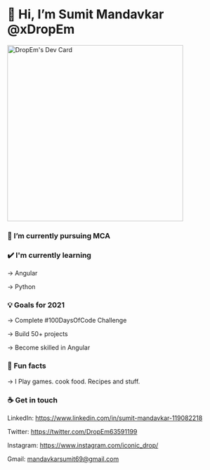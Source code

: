 # 👋 Hi, I’m Sumit Mandavkar @xDropEm

<a href="https://app.daily.dev/DropEm"><img src="https://api.daily.dev/devcards/2ee1524af5b0499e86bafcaf27182cd9.png?r=fc7" width="400" alt="DropEm's Dev Card"/></a>

### 🌱 I’m currently pursuing MCA


### ✔️ I'm currently learning

  -> Angular

  -> Python


### 💡 Goals for 2021

  -> Complete #100DaysOfCode Challenge

  -> Build 50+ projects

  -> Become skilled in Angular

### 🌴 Fun facts

  -> I Play games. cook food. Recipes and stuff.


### ☕ Get in touch

 LinkedIn: https://www.linkedin.com/in/sumit-mandavkar-119082218

 Twitter: https://twitter.com/DropEm63591199

 Instagram: https://www.instagram.com/iconic_drop/

 Gmail: mandavkarsumit69@gmail.com

<!---
Drop-Em/Drop-Em is a ✨ special ✨ repository because its `README.md` (this file) appears on your GitHub profile.
You can click the Preview link to take a look at your changes.
--->

